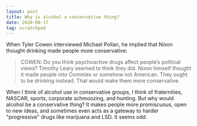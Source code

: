 ```yaml
---
layout: post
title: Why is alcohol a conservative thing?
date: 2020-08-17
tag: scratchpad
---
```


When Tyler Cowen interviewed Michael Pollan, he implied that Nixon thought drinking made people more conservative:

> COWEN: Do you think psychoactive drugs affect people’s political views? Timothy Leary seemed to think they did. Nixon himself thought it made people into Commies or somehow not American. They ought to be drinking instead. That would make them more conservative.

When I think of alcohol use in conservative groups, I think of fraternities, NASCAR, sports, corporate schmoozing, and hunting. But why would alcohol be a conservative thing? It makes people more promiscuous, open to new ideas, and sometimes even acts as a gateway to harder "progressive" drugs like marijuana and LSD. It seems odd.

